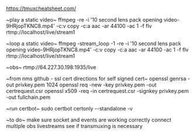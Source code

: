 https://tmuxcheatsheet.com/

~play a static video~
ffmpeg -re -i '10 second lens pack opening video-9HRjopTKNC8.mp4' -c:v copy -c:a aac -ar 44100 -ac 1 -f flv rtmp://localhost/live/stream1

~loop a static video~
ffmpeg -stream_loop -1 -re -i '10 second lens pack opening video-9HRjopTKNC8.mp4' -c:v copy -c:a aac -ar 44100 -ac 1 -f flv rtmp://localhost/live/stream1

~obs~
rtmp://64.227.30.198:1935/live

~from nms github - ssl cert directions for self signed cert~
openssl genrsa -out privkey.pem 1024
openssl req -new -key privkey.pem -out certrequest.csr
openssl x509 -req -in certrequest.csr -signkey privkey.pem -out fullchain.pem

~run certbot~
sudo certbot certonly --standalone -v

~to do~
make sure socket and events are working correctly
connect multiple obs livestreams
see if transmuxing is necessary
